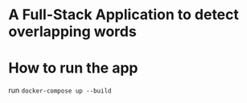 # A Full-Stack Application to detect overlapping words

# How to run the app

run  `docker-compose up --build`
